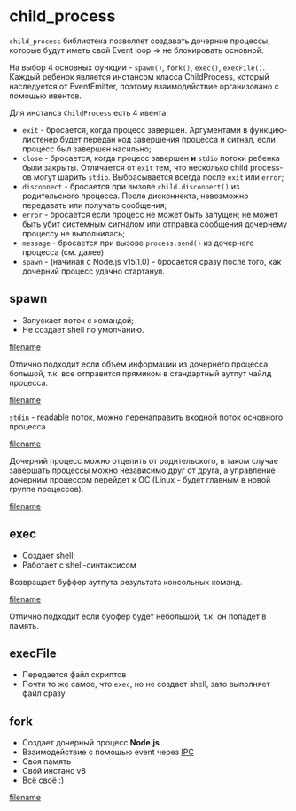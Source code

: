 # child_process

`child_process` библиотека позволяет создавать дочерние процессы, которые будут иметь свой Event loop => не блокировать основной.

На выбор 4 основных функции - `spawn()`, `fork()`, `exec()`, `execFile()`.
Каждый ребенок является инстансом класса ChildProcess, который наследуется от EventEmitter,
поэтому взаимодействие организовано с помощью ивентов.

Для инстанса `ChildProcess` есть 4 ивента:
- `exit` - бросается, когда процесс завершен. Аргументами в функцию-листенер будет передан код завершения процесса и сигнал, если процесс был завершен насильно; 
- `close` - бросается, когда процесс завершен **и** `stdio` потоки ребенка были закрыты. Отличается от `exit` тем, что несколько
child process-ов могут шарить `stdio`. Выбрасывается всегда после `exit` или `error`;
- `disconnect` - бросается при вызове `child.disconnect()` из родительского процесса. После дисконнекта, невозможно передавать или получать сообщения;
- `error` - бросается если процесс не может быть запущен; не может быть убит системным сигналом или отправка сообщения дочернему процессу не выполнилась;
- `message` - бросается при вызове `process.send()` из дочернего процесса (см. далее)
- `spawn` - (начиная с Node.js v15.1.0) - бросается сразу после того, как дочерний процесс удачно стартанул.

## spawn
- Запускает поток с командой;
- Не создает shell по умолчанию.

[filename](childprocess.js ':include :type=code :fragment=childprocess')

Отлично подходит если объем информации из дочернего процесса большой, т.к. все отправится прямиком в стандартный аутпут чайлд процесса.


[filename](childprocess.js ':include :type=code :fragment=stdio')

`stdin` - readable поток, можно перенаправить входной поток основного процесса 

[filename](childprocess.js ':include :type=code :fragment=stdin')

Дочерний процесс можно отцепить от родительского, в таком случае завершать процессы можно независимо друг от друга, а управление дочерним процессом перейдет к ОС (Linux - будет главным в новой группе процессов).

[filename](childprocess.js ':include :type=code :fragment=detach')

## exec
- Создает shell;
- Работает с shell-синтаксисом

Возвращает буффер аутпута результата консольных команд.

[filename](childprocess.js ':include :type=code :fragment=exec')

Отлично подходит если буффер будет небольшой, т.к. он попадет в память. 

## execFile
- Передается файл скриптов
- Почти то же самое, что `exec`, но не создает shell, зато выполняет файл сразу

## fork
- Создает дочерный процесс **Node.js**
- Взаимодействие с помощью event через [IPC](https://ru.wikipedia.org/wiki/%D0%9C%D0%B5%D0%B6%D0%BF%D1%80%D0%BE%D1%86%D0%B5%D1%81%D1%81%D0%BD%D0%BE%D0%B5_%D0%B2%D0%B7%D0%B0%D0%B8%D0%BC%D0%BE%D0%B4%D0%B5%D0%B9%D1%81%D1%82%D0%B2%D0%B8%D0%B5)
- Своя память
- Свой инстанс v8
- Всё своё :)

[filename](childprocess.js ':include :type=code :fragment=fork')
